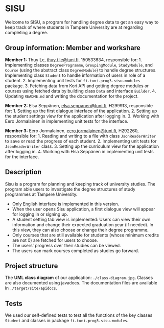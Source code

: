 # SISU

Welcome to SISU, a program for handling degree data to get an easy way to keep track of where students in Tampere University are at regarding completing a degree.

## Group information: Member and workshare

**Member 1:** Thuy Le, thuy.t.le@tuni.fi, 150533634, responsible for:
    1. Implementing classes `DegreeProgramme`, `GroupingModule`, `StudyModule`, and `Course` (using the abstract class `DegreeModule`) to handle degree structures. Implementing class `Student` to handle information of users in role of a student.
    2. Implementing unit tests for `fi.tuni.prog3.sisu.modules` package.
    3. Fetching data from Kori API and getting degree modules or courses using fetched data by building class `Data` and interface `Builder`.
    4. Updating `README.md` and writing the documentation for the project.

**Member 2:** Elsa Seppänen, elsa.seppanen@tuni.fi, H299913, responsible for:
    1. Setting up the first dialogue interface of the application.
    2. Setting up the student settings view for the application after logging in.
    3. Working with Eero Jormalainen in implementing unit tests for the interface.

**Member 3:** Eero Jormalainen, eero.jormalainen@tuni.fi, H292260, responsible for:
    1. Reading and writing to a file with class `JsonReaderWriter` to save or read the progress of each student.
    2. Implementing unit tests for `JsonReaderWriter` class.
    3. Setting up the curriculum view for the application after logging in.
    4. Working with Elsa Seppänen in implementing unit tests for the interface.

## Description

Sisu is a program for planning and keeping track of university studies. The program able users to investigate the degree structures of study programmes at Tampere University.

-	Only English interface is implemented in this version.
-	When the user opens Sisu application, a first dialogue view will appear for logging in or signing up.
-	A student setting tab view is implemented: Users can view their own information and change their expected graduation year (if needed). In this view, they can also choose or change their degree programme.
-	Only courses that are still available for students (whose minimum credits are not 0) are fetched for users to choose.
-	The users’ progress over their studies can be viewed. 
-	The users can mark courses completed as studies go forward.

## Project structure

The **UML class diagram** of our application: `./class-diagram.jpg`. Classes are also documented using javadocs. The documentation files are available in `./target/site/apidocs`.

## Tests
We used our self-defined tests to test all the functions of the key classes `Student` and classes in package `fi.tuni.prog3.sisu.modules`.
